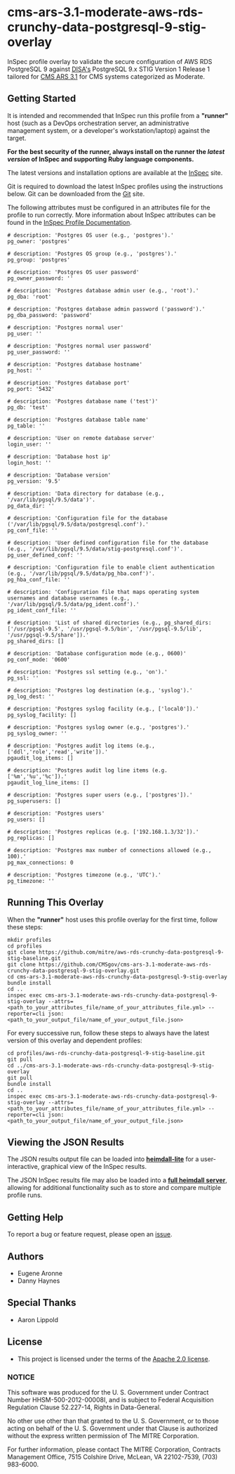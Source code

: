 # cms-ars-3.1-moderate-aws-rds-crunchy-data-postgresql-9-stig-overlay
InSpec profile overlay to validate the secure configuration of AWS RDS PostgreSQL 9 against [DISA's](https://iase.disa.mil/stigs/Pages/index.aspx) PostgreSQL 9.x STIG Version 1 Release 1 tailored for [CMS ARS 3.1](https://www.cms.gov/Research-Statistics-Data-and-Systems/CMS-Information-Technology/InformationSecurity/Info-Security-Library-Items/ARS-31-Publication.html) for CMS systems categorized as Moderate.

## Getting Started
It is intended and recommended that InSpec run this profile from a __"runner"__ host (such as a DevOps orchestration server, an administrative management system, or a developer's workstation/laptop) against the target.

__For the best security of the runner, always install on the runner the _latest version_ of InSpec and supporting Ruby language components.__ 

The latest versions and installation options are available at the [InSpec](http://inspec.io/) site.

Git is required to download the latest InSpec profiles using the instructions below. Git can be downloaded from the [Git](https://git-scm.com/book/en/v2/Getting-Started-Installing-Git) site. 

The following attributes must be configured in an attributes file for the profile to run correctly. More information about InSpec attributes can be found in the [InSpec Profile Documentation](https://www.inspec.io/docs/reference/profiles/).

```
# description: 'Postgres OS user (e.g., 'postgres').'
pg_owner: 'postgres'

# description: 'Postgres OS group (e.g., 'postgres').'
pg_group: 'postgres'

# description: 'Postgres OS user password'
pg_owner_password: ''

# description: 'Postgres database admin user (e.g., 'root').'
pg_dba: 'root'

# description: 'Postgres database admin password ('password').'
pg_dba_password: 'password'

# description: 'Postgres normal user'
pg_user: ''

# description: 'Postgres normal user password'
pg_user_password: ''

# description: 'Postgres database hostname'
pg_host: ''

# description: 'Postgres database port'
pg_port: '5432'

# description: 'Postgres database name ('test')'
pg_db: 'test'

# description: 'Postgres database table name'
pg_table: ''

# description: 'User on remote database server'
login_user: ''

# description: 'Database host ip'
login_host: ''

# description: 'Database version'
pg_version: '9.5'

# description: 'Data directory for database (e.g., '/var/lib/pgsql/9.5/data')'. 
pg_data_dir: ''

# description: 'Configuration file for the database ('/var/lib/pgsql/9.5/data/postgresql.conf').'
pg_conf_file: ''

# description: 'User defined configuration file for the database (e.g., '/var/lib/pgsql/9.5/data/stig-postgresql.conf')'.
pg_user_defined_conf: ''

# description: 'Configuration file to enable client authentication (e.g., '/var/lib/pgsql/9.5/data/pg_hba.conf')'.
pg_hba_conf_file: ''

# description: 'Configuration file that maps operating system usernames and database usernames (e.g., '/var/lib/pgsql/9.5/data/pg_ident.conf').'
pg_ident_conf_file: ''

# description: 'List of shared directories (e.g., pg_shared_dirs: ['/usr/pgsql-9.5', '/usr/pgsql-9.5/bin', '/usr/pgsql-9.5/lib', '/usr/pgsql-9.5/share']).'
pg_shared_dirs: []

# description: 'Database configuration mode (e.g., 0600)'
pg_conf_mode: '0600'

# description: 'Postgres ssl setting (e.g., 'on').'
pg_ssl: ''

# description: 'Postgres log destination (e.g., 'syslog').'
pg_log_dest: ''

# description: 'Postgres syslog facility (e.g., ['local0']).'
pg_syslog_facility: []

# description: 'Postgres syslog owner (e.g., 'postgres').'
pg_syslog_owner: ''

# description: 'Postgres audit log items (e.g., ['ddl','role','read','write']).'
pgaudit_log_items: []

# description: 'Postgres audit log line items (e.g. ['%m','%u','%c']).'
pgaudit_log_line_items: []

# description: 'Postgres super users (e.g., ['postgres']).'
pg_superusers: []

# description: 'Postgres users'
pg_users: []

# description: 'Postgres replicas (e.g. ['192.168.1.3/32']).'
pg_replicas: []

# description: 'Postgres max number of connections allowed (e.g., 100).'
pg_max_connections: 0

# description: 'Postgres timezone (e.g., 'UTC').'
pg_timezone: ''
```

## Running This Overlay
When the __"runner"__ host uses this profile overlay for the first time, follow these steps: 

```
mkdir profiles
cd profiles
git clone https://github.com/mitre/aws-rds-crunchy-data-postgresql-9-stig-baseline.git
git clone https://github.com/CMSgov/cms-ars-3.1-moderate-aws-rds-crunchy-data-postgresql-9-stig-overlay.git
cd cms-ars-3.1-moderate-aws-rds-crunchy-data-postgresql-9-stig-overlay
bundle install
cd ..
inspec exec cms-ars-3.1-moderate-aws-rds-crunchy-data-postgresql-9-stig-overlay --attrs=<path_to_your_attributes_file/name_of_your_attributes_file.yml> --reporter=cli json:<path_to_your_output_file/name_of_your_output_file.json>
```

For every successive run, follow these steps to always have the latest version of this overlay and dependent profiles:

```
cd profiles/aws-rds-crunchy-data-postgresql-9-stig-baseline.git
git pull
cd ../cms-ars-3.1-moderate-aws-rds-crunchy-data-postgresql-9-stig-overlay
git pull
bundle install
cd ..
inspec exec cms-ars-3.1-moderate-aws-rds-crunchy-data-postgresql-9-stig-overlay --attrs=<path_to_your_attributes_file/name_of_your_attributes_file.yml> --reporter=cli json:<path_to_your_output_file/name_of_your_output_file.json>
```

## Viewing the JSON Results

The JSON results output file can be loaded into __[heimdall-lite](https://mitre.github.io/heimdall-lite/)__ for a user-interactive, graphical view of the InSpec results. 

The JSON InSpec results file may also be loaded into a __[full heimdall server](https://github.com/mitre/heimdall)__, allowing for additional functionality such as to store and compare multiple profile runs.

## Getting Help
To report a bug or feature request, please open an [issue](https://github.com/CMSgov/cms-ars-3.1-moderate-aws-rds-crunchy-data-postgresql-9-stig-overlay/issues/new).

## Authors
* Eugene Aronne
* Danny Haynes

## Special Thanks
* Aaron Lippold

## License
* This project is licensed under the terms of the [Apache 2.0 license](https://www.apache.org/licenses/LICENSE-2.0).

### NOTICE  

This software was produced for the U. S. Government under Contract Number HHSM-500-2012-00008I, and is subject to Federal Acquisition Regulation Clause 52.227-14, Rights in Data-General.  

No other use other than that granted to the U. S. Government, or to those acting on behalf of the U. S. Government under that Clause is authorized without the express written permission of The MITRE Corporation.

For further information, please contact The MITRE Corporation, Contracts Management Office, 7515 Colshire Drive, McLean, VA  22102-7539, (703) 983-6000.
